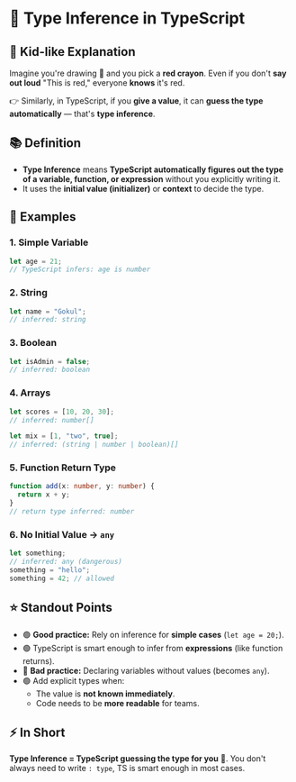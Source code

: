 # 📖 Type Inference in TypeScript

## 🧒 Kid-like Explanation

Imagine you're drawing 🎨 and you pick a **red crayon**. Even if you don't **say out loud** "This is red," everyone **knows** it's red.

👉 Similarly, in TypeScript, if you **give a value**, it can **guess the type automatically** — that's **type inference**.

## 📚 Definition

* **Type Inference** means **TypeScript automatically figures out the type of a variable, function, or expression** without you explicitly writing it.
* It uses the **initial value (initializer)** or **context** to decide the type.

## 📝 Examples

### 1. Simple Variable

```typescript
let age = 21;  
// TypeScript infers: age is number
```

### 2. String

```typescript
let name = "Gokul";  
// inferred: string
```

### 3. Boolean

```typescript
let isAdmin = false;  
// inferred: boolean
```

### 4. Arrays

```typescript
let scores = [10, 20, 30];  
// inferred: number[]
```

```typescript
let mix = [1, "two", true];  
// inferred: (string | number | boolean)[]
```

### 5. Function Return Type

```typescript
function add(x: number, y: number) {
  return x + y;
}
// return type inferred: number
```

### 6. No Initial Value → `any`

```typescript
let something;  
// inferred: any (dangerous)
something = "hello";
something = 42; // allowed
```

## ⭐ Standout Points

* 🟢 **Good practice:** Rely on inference for **simple cases** (`let age = 20;`).
* 🟢 TypeScript is smart enough to infer from **expressions** (like function returns).
* 🔴 **Bad practice:** Declaring variables without values (becomes `any`).
* 🟢 Add explicit types when:
   * The value is **not known immediately**.
   * Code needs to be **more readable** for teams.

## ⚡ In Short

**Type Inference = TypeScript guessing the type for you** 🎯. You don't always need to write `: type`, TS is smart enough in most cases.
